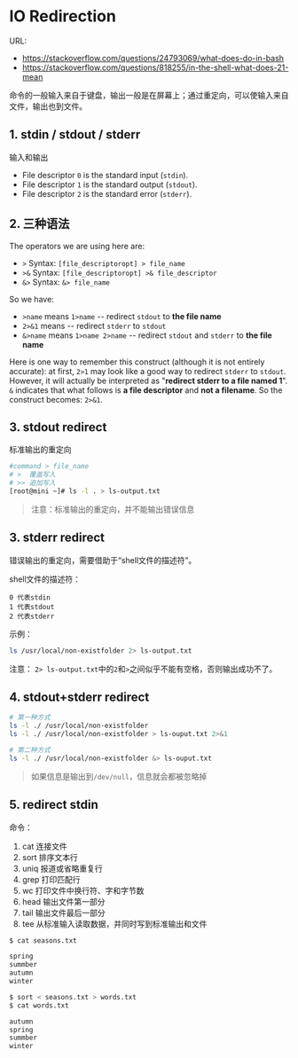 # IO Redirection #

URL:

- https://stackoverflow.com/questions/24793069/what-does-do-in-bash
- https://stackoverflow.com/questions/818255/in-the-shell-what-does-21-mean

命令的一般输入来自于键盘，输出一般是在屏幕上；通过重定向，可以使输入来自文件，输出也到文件。


## 1. stdin / stdout / stderr

输入和输出

- File descriptor `0` is the standard input (`stdin`).
- File descriptor `1` is the standard output (`stdout`).
- File descriptor `2` is the standard error (`stderr`).


## 2. 三种语法

The operators we are using here are:

- `>` Syntax: `[file_descriptoropt] > file_name`
- `>&` Syntax: `[file_descriptoropt] >& file_descriptor`
- `&>` Syntax: `&> file_name`


So we have:

- `>name` means `1>name` -- redirect `stdout` to **the file name**
- `2>&1` means -- redirect `stderr` to `stdout`
- `&>name` means `1>name 2>name` -- redirect `stdout` and `stderr` to **the file name**


Here is one way to remember this construct (although it is not entirely accurate): at first, `2>1` may look like a good way to redirect `stderr` to `stdout`. However, it will actually be interpreted as "**redirect stderr to a file named 1**". `&` indicates that what follows is **a file descriptor** and **not a filename**. So the construct becomes: `2>&1`.


## 3. stdout redirect

标准输出的重定向

```bash
#command > file_name
# >  覆盖写入
# >> 追加写入
[root@mini ~]# ls -l . > ls-output.txt
```

> 注意：标准输出的重定向，并不能输出错误信息

## 3. stderr redirect

错误输出的重定向，需要借助于“shell文件的描述符”。

shell文件的描述符：

	0 代表stdin
	1 代表stdout
	2 代表stderr

示例：

```bash
ls /usr/local/non-existfolder 2> ls-output.txt
```

注意： `2> ls-output.txt`中的`2`和`>`之间似乎不能有空格，否则输出成功不了。

## 4. stdout+stderr redirect

```bash
# 第一种方式
ls -l ./ /usr/local/non-existfolder
ls -l ./ /usr/local/non-existfolder > ls-ouput.txt 2>&1

# 第二种方式
ls -l ./ /usr/local/non-existfolder &> ls-ouput.txt
```

> 如果信息是输出到`/dev/null`，信息就会都被忽略掉


## 5. redirect stdin ##

命令：

1. cat      连接文件
2. sort     排序文本行
3. uniq     报道或省略重复行
4. grep     打印匹配行
5. wc       打印文件中换行符、字和字节数
6. head     输出文件第一部分
7. tail     输出文件最后一部分
8. tee      从标准输入读取数据，并同时写到标准输出和文件


```bash
$ cat seasons.txt 

spring
summber
autumn
winter

$ sort < seasons.txt > words.txt
$ cat words.txt 

autumn
spring
summber
winter
```


